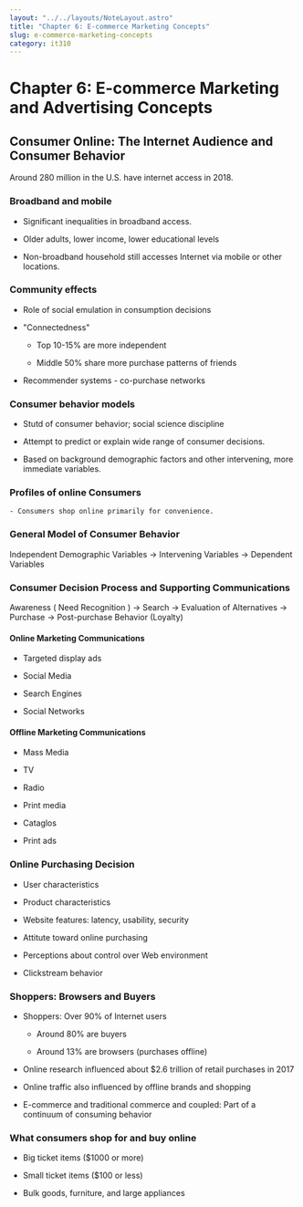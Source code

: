 ```yaml
---
layout: "../../layouts/NoteLayout.astro"
title: "Chapter 6: E-commerce Marketing Concepts"
slug: e-commerce-marketing-concepts
category: it310
---
```


# Chapter 6: E-commerce Marketing and Advertising Concepts

## Consumer Online: The Internet Audience and Consumer Behavior

Around 280 million in the U.S. have internet access in 2018.

### Broadband and mobile

- Significant inequalities in broadband access.

- Older adults, lower income, lower educational levels

- Non-broadband household still accesses Internet via mobile or other locations.

### Community effects

- Role of social emulation in consumption decisions

- "Connectedness"

  - Top 10-15% are more independent

  - Middle 50% share more purchase patterns of friends

- Recommender systems - co-purchase networks

### Consumer behavior models

- Stutd of consumer behavior; social science discipline

- Attempt to predict or explain wide range of consumer decisions.

- Based on background demographic factors and other intervening, more immediate variables.

### Profiles of online Consumers

    - Consumers shop online primarily for convenience.

### General Model of Consumer Behavior

Independent Demographic Variables -> Intervening Variables -> Dependent Variables

### Consumer Decision Process and Supporting Communications

Awareness ( Need Recognition ) -> Search -> Evaluation of Alternatives -> Purchase -> Post-purchase Behavior (Loyalty)

#### Online Marketing Communications

- Targeted display ads

- Social Media

- Search Engines

- Social Networks

#### Offline Marketing Communications

- Mass Media

- TV

- Radio

- Print media

- Cataglos

- Print ads

### Online Purchasing Decision

- User characteristics

- Product characteristics

- Website features: latency, usability, security

- Attitute toward online purchasing

- Perceptions about control over Web environment

- Clickstream behavior

### Shoppers: Browsers and Buyers

- Shoppers: Over 90% of Internet users

  - Around 80% are buyers

  - Around 13% are browsers (purchases offline)

- Online research influenced about $2.6 trillion of retail purchases in 2017

- Online traffic also influenced by offline brands and shopping

- E-commerce and traditional commerce and coupled: Part of a continuum of consuming behavior

### What consumers shop for and buy online

- Big ticket items ($1000 or more)

- Small ticket items ($100 or less)

- Bulk goods, furniture, and large appliances
